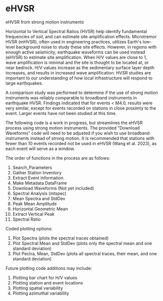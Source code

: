 # eHVSR
eHVSR from strong motion instruments

Horizontal to Vertical Spectral Ratios (HVSR) help identify fundamental frequencies of soil, and can estimate site amplification effects. Microtremor HVSR (mHVSR), often used in engineering practices, utilizes Earth's low-level background noise to study these site effects. However, in regions with enough active seismicity, earthquake waveforms can be used instead (eHVSR) to estimate site amplification. When H/V values are close to 1, wave amplification is minimal and the site is thought to be located at, or near bedrock. H/V values increase as the sedimentary surface layer depth increases, and results in increased wave amplification. HVSR studies are important to our understanding of how local infrastructure will respond to large earthquakes.

A comparison study was performed to determine if the use of strong motion instruments was reliably comparable to broadband instruments in earthquake HVSR. Findings indicated that for events < M4.0, results were very similar, except for events recorded on stations in close proximty to the event. Larger events have not been studied at this time. 

The following code is a work in progress, but streamlines the eHVSR process using strong motion instruments.
The provided "Download Waveforms" code will need to be adjusted if you wish to use broadband instruments instead of strong motion. It is recommended that stations with fewer than 10 events recorded not be used in eHVSR (Wang et al. 2023), as each event will serve as a window.

The order of functions in the process are as follows:
1) Search_Parameters
2) Gather Station Inventory
3) Extract Event Information
4) Make Metadata DataFrame
5) Download Waveforms (Not yet included)
6) Spectral Analysis (mtspec)
7) Mean Spectra and StdDev
8) Peak Mean Amplitude
9) Horizontal Geometric Mean
10) Extract Vertical Peak
11) Spectral Ratio

Coded plotting options:
1) Plot Spectra (plots the spectral traces obtained)
2) Plot Spectral Mean and StdDev (plots only the spectral mean and one standard deviation)
3) Plot Pectra, Mean, StdDev (plots all spectral traces, their mean, and one standard deviation)

Future plotting code additions may include:
1) Plotting bar chart for H/V values
2) Plotting station and event locations
3) Plotting spatial variability
4) Plotting azimuthal variability
